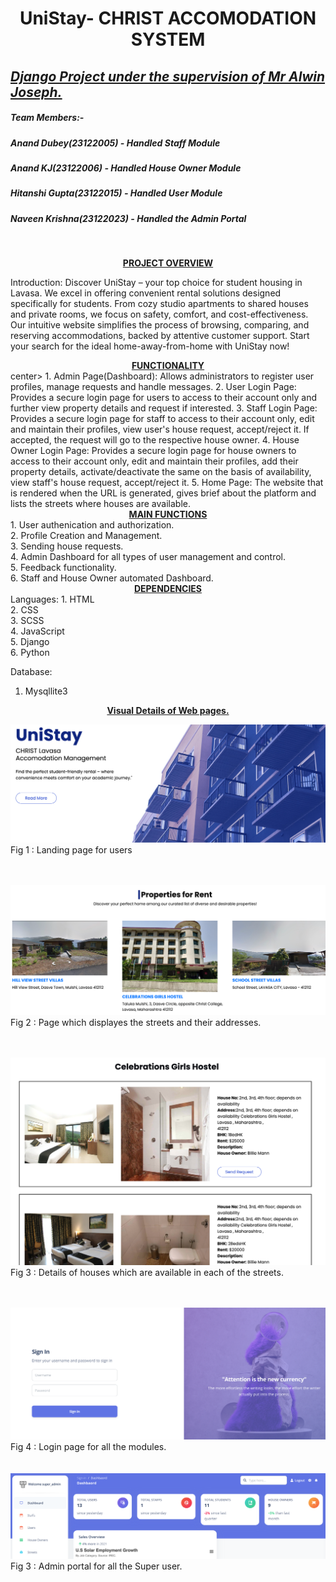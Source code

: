 # <center> UniStay- CHRIST ACCOMODATION SYSTEM</center>

## <u><i>Django Project under the supervision of Mr Alwin Joseph.</i></u>

##### Team Members:-
##### Anand Dubey(23122005) - Handled Staff Module
##### Anand KJ(23122006) - Handled House Owner Module
##### Hitanshi Gupta(23122015) - Handled User Module
##### Naveen Krishna(23122023) - Handled the Admin Portal
<br>

<b><u><center>PROJECT OVERVIEW</center></u></b>

Introduction:
Discover UniStay – your top choice for student housing in Lavasa. We excel in offering convenient rental solutions designed specifically for students. From cozy studio apartments to shared houses and private rooms, we focus on safety, comfort, and cost-effectiveness. Our intuitive website simplifies the process of browsing, comparing, and reserving accommodations, backed by attentive customer support. Start your search for the ideal home-away-from-home with UniStay now!

<center><b><u>FUNCTIONALITY</u></b></center>center>
1. Admin Page(Dashboard): Allows administrators to register user profiles, manage requests and handle messages.
2. User Login Page: Provides a secure login page for users to access to their account only and further view property details and request if interested.
3. Staff Login Page: Provides a secure login page for staff to access to their account only, edit and maintain their profiles, view user's house request, accept/reject it. If accepted, the request will go to the respective house owner.
4. House Owner Login Page: Provides a secure login page for house owners to access to their account only, edit and maintain their profiles, add their property details, activate/deactivate the same on the basis of availability, view staff's house request, accept/reject it. 
5. Home Page: The website that is rendered when the URL is generated, gives brief about the platform and lists the streets where houses are available.

<center><b><u>MAIN FUNCTIONS </u></b></center>
1. User authenication and authorization. <br>
2. Profile Creation and Management. <br>
3. Sending house requests.<br>
4. Admin Dashboard for all types of user management and control.<br>
5. Feedback functionality.<br>
6. Staff and House Owner automated Dashboard.

<center><b><u> DEPENDENCIES</u></b></center>
Languages: 
1. HTML <br>
2. CSS <br>
3. SCSS <br>
4. JavaScript <br>
5. Django <br>
6. Python <br>

Database:
1. Mysqllite3

<center><b><u>Visual Details of Web pages. </u></b></center>

![alt text](<Images/Screenshot 2024-02-06 at 10.03.54.png>)
Fig 1 : Landing page for users
<br>
<br>
<br>

![alt text](<Images/Screenshot 2024-02-06 at 10.04.13.png>)
Fig 2 : Page which displayes the streets and their addresses.
<br>
<br>
<br>

![alt text](<Images/Screenshot 2024-02-06 at 10.05.33.png>)
Fig 3 : Details of houses which are available in each of the streets.
<br>
<br>
<br>

![alt text](<Images/Screenshot 2024-02-06 at 10.04.34.png>)
Fig 4 : Login page for all the modules.
<br>
<br>
<br>
![alt text](<Images/Screenshot 2024-02-06 at 10.13.16.png>)
Fig 3 : Admin portal for all the Super user.
<br>
<br>
<br>
